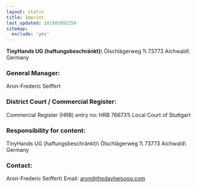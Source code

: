 ```yaml
---
layout: static
title: Imprint.
last_updated: 201902092259
sitemap:
  exclude: 'yes'
---
```


**TinyHands UG (haftungsbeschränkt)**\\
Ölschlägerweg 1\\
73773 Aichwald\\
Germany

### General Manager:
Aron-Frederic Seiffert

### District Court / Commercial Register:
Commercial Register (HRB) entry no: HRB 766731\\
Local Court of Stuttgart

### Responsibility for content:
TinyHands UG (haftungsbeschränkt)\\
Ölschlägerweg 1\\
73773 Aichwald\\
Germany

### Contact:
Aron-Frederic Seiffert\\
Email: aron@thedayheisooo.com
